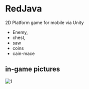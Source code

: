 # RedJava
 
 2D Platform game for mobile via Unity

* Enemy,
* chest, 
* saw 
* coins
* cain-mace

## in-game pictures

![1](RedJava/RedJAVA/img/redjava_img1.png)
